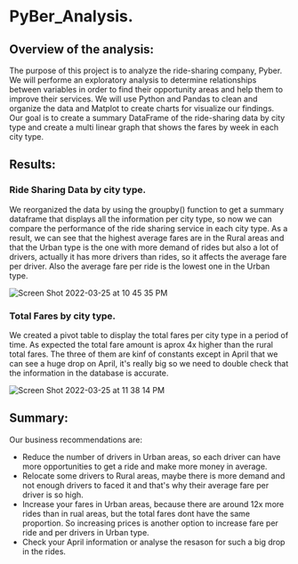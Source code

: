 # PyBer_Analysis.

## Overview of the analysis:
The purpose of this project is to analyze the ride-sharing company, Pyber. We will performe an exploratory analysis to determine relationships between variables in order to find their opportunity areas and help them to improve their services. We will use Python and Pandas to clean and organize the data and Matplot to create charts for visualize our findings. Our  goal is to create a summary DataFrame of the ride-sharing data by city type and create a multi linear graph that shows the fares by week in each city type.

## Results:
### Ride Sharing Data by city type.

We reorganized the data by using the groupby() function to get a summary dataframe that displays all the information per city type, so now we can compare the performance of the ride sharing service in each city type. As a result, we can see that the highest average fares are in the Rural areas and that the Urban type is the one with more demand of rides but also a lot of drivers, actually it has more drivers than rides, so it affects the average fare per driver. Also the average fare per ride is the lowest one in the Urban type. 

![Screen Shot 2022-03-25 at 10 45 35 PM](https://user-images.githubusercontent.com/43548929/160226656-8afde2a3-3ec8-4af9-b8a0-faee7ff377c0.png)

### Total Fares by city type.

We created a pivot table to display the total fares per city type in a period of time. As expected the total fare amount is aprox 4x higher than the rural total fares. The three of them are kinf of constants except in April that we can see a huge drop on April, it's really big so we need to double check that the information in the database is accurate.

![Screen Shot 2022-03-25 at 11 38 14 PM](https://user-images.githubusercontent.com/43548929/160228722-a1f76741-95cc-4c1e-92ff-c04c1c0b361f.png)


## Summary:
Our business recommendations are:
* Reduce the number of drivers in Urban areas, so each driver can have more opportunities to get a ride and make more money in average. 
* Relocate some drivers to Rural areas, maybe there is more demand and not enough drivers to faced it and that's why their average fare per driver is so high.
* Increase your fares in Urban areas, because there are around 12x more rides than in rual areas, but the total fares dont have the same proportion. So increasing prices is another option to increase fare per ride and per drivers in Urban type.
* Check your April information or analyse the resason for such a big drop in the rides.
